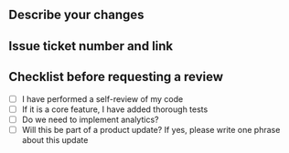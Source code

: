 ## **Describe your changes**
## **Issue ticket number and link**
## **Checklist before requesting a review**

 - [ ] I have performed a self-review of my code
 - [ ] If it is a core feature, I have added thorough tests 
 - [ ] Do we need to implement analytics?
 - [ ] Will this be part of a product update? If yes, please write one phrase about this update
